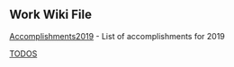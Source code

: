 ## Work Wiki File

[Accomplishments2019](Accomplishments2019) - List of accomplishments for 2019

[TODOS](TODOS)
